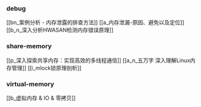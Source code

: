 ### debug

[[bn_案例分析 - 内存泄露的排查方法]]
[[a_内存泄漏-原因、避免以及定位]]
[[b_n_深入分析HWASAN检测内存错误原理]]



### share-memory

[[p_深入探索共享内存：实现高效的多线程通信]]
[[a_n_五万字 深入理解Linux内存管理]]
[[i_mlock锁原理剖析]]

### virtual-memory

[[b_虚拟内存 & IO & 零拷贝]]
